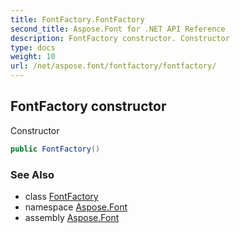 ```yaml
---
title: FontFactory.FontFactory
second_title: Aspose.Font for .NET API Reference
description: FontFactory constructor. Constructor
type: docs
weight: 10
url: /net/aspose.font/fontfactory/fontfactory/
---
```

## FontFactory constructor

Constructor

```csharp
public FontFactory()
```

### See Also

* class [FontFactory](../)
* namespace [Aspose.Font](../../fontfactory/)
* assembly [Aspose.Font](../../../)



